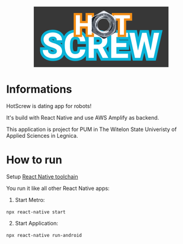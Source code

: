 <p align="center"><img src="img/logo.png"></p>

# Informations

HotScrew is dating app for robots!

It's build with React Native and use AWS Amplify as backend.

This application is project for PUM in The Witelon State Univeristy of Applied Sciences in Legnica.

# How to run

Setup [React Native toolchain](https://reactnative.dev/docs/environment-setup "React Native Development environment")

You run it like all other React Native apps:

1. Start Metro:

`npx react-native start`

2. Start Application:

`npx react-native run-android`